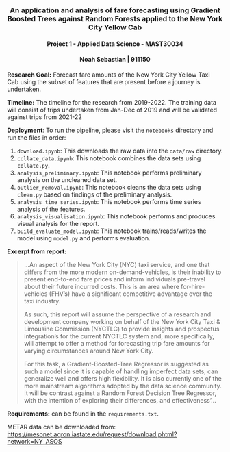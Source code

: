 <h3 align="center">An application and analysis of fare forecasting using Gradient Boosted Trees against Random Forests applied to the New York City Yellow Cab</h3>
<h4 align="center"> Project 1 - Applied Data Science - MAST30034</h4>
<h4 align="center">Noah Sebastian | 911150</h4>

**Research Goal:** Forecast fare amounts of the New York City Yellow Taxi Cab using the subset of features that are present before a journey is undertaken.

**Timeline:** The timeline for the research from 2019-2022. The training data will consist of trips undertaken from 
Jan-Dec of 2019 and will be validated against trips from 2021-22 

**Deployment**:
To run the pipeline, please visit the `notebooks` directory and run the files in order:
1. `download.ipynb`: This downloads the raw data into the `data/raw` directory.
2. `collate_data.ipynb`: This notebook combines the data sets using `collate.py`.
3. `analysis_preliminary.ipynb`: This notebook performs preliminary analysis on the uncleaned data set.
4. `outlier_removal.ipynb`: This notebook cleans the data sets using `clean.py` based on findings of the preliminary analysis.
5. `analysis_time_series.ipynb`: This notebook performs time series analysis of the features.
6. `analysis_visualisation.ipynb`: This notebook performs and produces visual analysis for the report.
7. `build_evaluate_model.ipynb`: This notebook trains/reads/writes the model using `model.py` and performs evaluation.

**Excerpt from report:**
> ...An aspect of the New York City (NYC) taxi service, and one that differs from the more modern
on-demand-vehicles, is their inability to present end-to-end fare prices and inform individuals pre-travel
about their future incurred costs. This is an area where for-hire-vehicles (FHV’s) have a significant
competitive advantage over the taxi industry.
> 
> As such, this report will assume the perspective of a research and development company working
on behalf of the New York City Taxi & Limousine Commission (NYCTLC) to provide insights and
prospectus integration’s for the current NYCTLC system and, more specifically, will attempt to offer
a method for forecasting trip fare amounts for varying circumstances around New York City.
> 
> For this task, a Gradient-Boosted-Tree Regressor is suggested as such a model since it is capable
of handling imperfect data sets, can generalize well and offers high flexibility. It is also currently
one of the more mainstream algorithms adopted by the data science community. It will be contrast
against a Random Forest Decision Tree Regressor, with the intention of exploring their differences,
and effectiveness’...


**Requirements:** can be found in the `requirements.txt`.

METAR data can be downloaded from:
https://mesonet.agron.iastate.edu/request/download.phtml?network=NY_ASOS